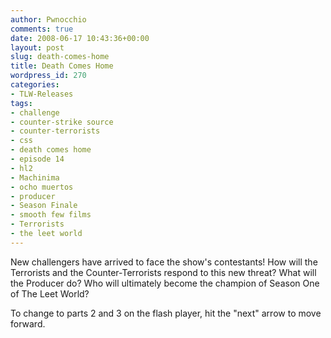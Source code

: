 ```yaml
---
author: Pwnocchio
comments: true
date: 2008-06-17 10:43:36+00:00
layout: post
slug: death-comes-home
title: Death Comes Home
wordpress_id: 270
categories:
- TLW-Releases
tags:
- challenge
- counter-strike source
- counter-terrorists
- css
- death comes home
- episode 14
- hl2
- Machinima
- ocho muertos
- producer
- Season Finale
- smooth few films
- Terrorists
- the leet world
---
```


New challengers have arrived to face the show's contestants! How will the Terrorists and the Counter-Terrorists respond to this new threat? What will the Producer do? Who will ultimately become the champion of Season One of The Leet World?

To change to parts 2 and 3 on the flash player, hit the "next" arrow to move forward.
